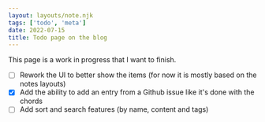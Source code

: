 ```yaml
---
layout: layouts/note.njk
tags: ['todo', 'meta']
date: 2022-07-15
title: Todo page on the blog
---
```


This page is a work in progress that I want to finish.

-   [ ] Rework the UI to better show the items (for now it is mostly based on the notes layouts)
-   [x] Add the ability to add an entry from a Github issue like it's done with the chords
-   [ ] Add sort and search features (by name, content and tags)
